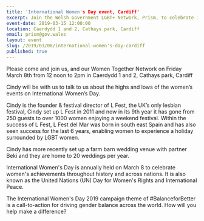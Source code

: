 ```yaml
---
title: 'International Women's Day event, Cardiff'
excerpt: Join the Welsh Government LGBT+ Network, Prism, to celebrate International Women's Day in Cardiff.
event-date: 2019-03-15 12:00:00
location: Caerdydd 1 and 2, Cathays park, Cardiff
email: prism@gov.wales
layout: event
slug: /2019/03/08/international-women's-day-cardiff
published: true
---
```


Please come and join us, and our Women Together Network on Friday March 8th from 12 noon to 2pm in Caerdydd 1 and 2, Cathays park, Cardiff

Cindy will be with us to talk to us about the highs and lows of the women’s events on International Women’s Day.

Cindy is the founder & festival director of L Fest, the UK’s only lesbian festival, Cindy set up L Fest in 2011 and now in its 9th year it has gone from 250 guests to over 1000 women enjoying a weekend festival. Within the success of L Fest, L Fest del Mar was born in south east Spain and has also seen success for the last 6 years, enabling women to experience a holiday surrounded by LGBT women.

Cindy has more recently set up a farm barn wedding venue with partner Beki and they are home to 20 weddings per year.

International Women's Day is annually held on March 8 to celebrate women's achievements throughout history and across nations. It is also known as the United Nations (UN) Day for Women's Rights and International Peace.

The International Women's Day 2019 campaign theme of #BalanceforBetter is a call-to-action for driving gender balance across the world. How will you help make a difference?